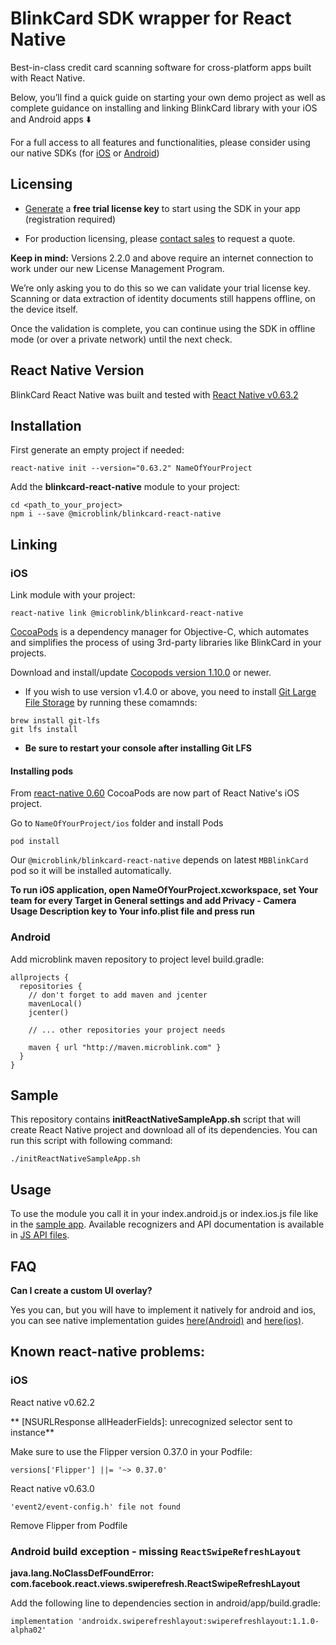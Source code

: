 # BlinkCard SDK wrapper for React Native

Best-in-class credit card scanning software for cross-platform apps built with React Native.

Below, you’ll find a quick guide on starting your own demo project as well as complete guidance on installing and linking BlinkCard library with your iOS and Android apps ⬇️

For a full access to all features and functionalities, please consider using our native SDKs (for [iOS](https://github.com/BlinkCard/blinkcard-ios) or [Android](https://github.com/BlinkCard/blinkcard-android))


## Licensing

- [Generate](https://microblink.com/login?url=/customer/generatedemolicence) a **free trial license key** to start using the SDK in your app (registration required)

- For production licensing, please [contact sales](https://microblink.com/contact-us) to request a quote.

**Keep in mind:** Versions 2.2.0 and above require an internet connection to work under our new License Management Program.

We’re only asking you to do this so we can validate your trial license key. Scanning or data extraction of identity documents still happens offline, on the device itself. 

Once the validation is complete, you can continue using the SDK in offline mode (or over a private network) until the next check.


## React Native Version

BlinkCard React Native was built and tested with [React Native v0.63.2](https://github.com/facebook/react-native/releases/tag/v0.63.2)

## Installation

First generate an empty project if needed:

```shell
react-native init --version="0.63.2" NameOfYourProject
```

Add the **blinkcard-react-native** module to your project:

```shell
cd <path_to_your_project>
npm i --save @microblink/blinkcard-react-native
```

## Linking

### iOS

Link module with your project: 

```shell
react-native link @microblink/blinkcard-react-native
```

[CocoaPods](http://cocoapods.org) is a dependency manager for Objective-C, which automates and simplifies the process of using 3rd-party libraries like BlinkCard in your projects.

Download and install/update [Cocopods version 1.10.0](https://github.com/CocoaPods/CocoaPods/releases/tag/1.10.0) or newer.

- If you wish to use version v1.4.0 or above, you need to install [Git Large File Storage](https://git-lfs.github.com) by running these comamnds:

```shell
brew install git-lfs
git lfs install
```

- **Be sure to restart your console after installing Git LFS**

#### Installing pods

From [react-native 0.60](https://facebook.github.io/react-native/blog/2019/07/03/version-60#cocoapods-by-default) CocoaPods are now part of React Native's iOS project.

Go to `NameOfYourProject/ios` folder and install Pods

```shell
pod install
```

Our `@microblink/blinkcard-react-native` depends on latest `MBBlinkCard ` pod so it will be installed automatically.

**To run iOS application, open NameOfYourProject.xcworkspace, set Your team for every Target in General settings and add Privacy - Camera Usage Description key to Your info.plist file and press run**

### Android

Add microblink maven repository to project level build.gradle:

```
allprojects {
  repositories {
    // don't forget to add maven and jcenter
    mavenLocal()
    jcenter()
    
    // ... other repositories your project needs
    
    maven { url "http://maven.microblink.com" }
  }
}
```

## Sample

This repository contains **initReactNativeSampleApp.sh** script that will create React Native project and download all of its dependencies. You can run this script with following command: 
```shell
./initReactNativeSampleApp.sh
```

## Usage

To use the module you call it in your index.android.js or index.ios.js file like in the [sample app](SampleFiles/index.js). Available recognizers and API documentation is available in [JS API files](BlinkCard).

## FAQ

**Can I create a custom UI overlay?**

Yes you can, but you will have to implement it natively for android and ios, you can see native implementation guides [here(Android)](https://github.com/BlinkCard/blinkcard-android#recognizerRunnerView) and [here(ios)](https://github.com/BlinkCard/blinkcard-ios#recognizerRunnerViewController).

## Known react-native problems:

### iOS
React native v0.62.2

** [NSURLResponse allHeaderFields]: unrecognized selector sent to instance**

Make sure to use the Flipper version 0.37.0 in your Podfile:

`versions['Flipper'] ||= '~> 0.37.0'` 

React native v0.63.0

`'event2/event-config.h' file not found`

Remove Flipper from Podfile

### Android build exception - missing `ReactSwipeRefreshLayout`

**java.lang.NoClassDefFoundError: com.facebook.react.views.swiperefresh.ReactSwipeRefreshLayout**

Add the following line to dependencies section in android/app/build.gradle:

`implementation 'androidx.swiperefreshlayout:swiperefreshlayout:1.1.0-alpha02'`

